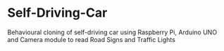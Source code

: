 # Self-Driving-Car
Behavioural cloning of self-driving car using Raspberry Pi, Arduino UNO and Camera module to read Road Signs and Traffic Lights
